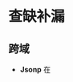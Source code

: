 # 查缺补漏
## 跨域

+ **Jsonp** 在<script>标签的src属性跟上请求的参数，只能get请求，不安全。

+ **window.name + iframe**   在页面的生命周期里共享一个window.name。 不安全,当前页面的可修改、最大为2M、只能传递字符串类型

  ```js
  <!-- 3b.html -->
  <script>
  window.name = '3a.html想要的3b.html里面的数据'; //这是就是我们需要通信的数据
  </script>
  　　
  <!-- 3a.html -->
  <html>
  <head>
  <script>
      function getData () {
          var iframe = document.getElementById('iframe');
          iframe.src = 'bbb.com/3b.html'; // 这里让iframe与父页面同源
           
          iframe.onload = function () {
              var data = iframe.contentWindow.name; //在这里我们得到了跨域页面中传来的数据
          };
      }
  </script>
  </head>
  <body><br><iframe id="iframe"  src = 'bbb.com/3b.html' onload()="getData ()">
  1
  </iframe>
  1
  <br></body> </html>
  ```

+ **document.domain + iframe** 仅限主域相同，子域不同的场景。

  原理： 两个页面通过js强制设置document.domain为基础主域，实现同域

  ~~~js
  1.）父窗口：(http://www.domain.com/a.html)
  
  <iframe id="iframe" src="http://child.domain.com/b.html"></iframe>
  <script>
      document.domain = 'domain.com';
      var user = 'admin';
  </script>
  2.）子窗口：(http://child.domain.com/b.html)
  
  <script>
      document.domain = 'domain.com';
      // 获取父窗口中变量
      alert('get js data from parent ---> ' + window.parent.user);
  </script>
  ~~~

+ **window.postMessage** html5新特性，可以使用它来向其他window对象发送消息，无论这个window对象同不同源。

  postMessage是HTML5 XMLHttpRequest Level 2中的API，且是为数不多可以跨域操作的window属性之一，它可用于解决以下方面的问题：
  a.） 页面和其打开的新窗口的数据传递
  b.） 多窗口之间消息传递
  c.） 页面与嵌套的iframe消息传递
  d.） 上面三个场景的跨域数据传递

  用法：postMessage(data,origin)方法接受两个参数
  data： html5规范支持任意基本类型或可复制的对象，但部分浏览器只支持字符串，所以传参时最好用JSON.stringify()序列化。
  origin： 协议+主机+端口号，也可以设置为"*"，表示可以传递给任意窗口，如果要指定和当前窗口同源的话设置为"/"。

  ~~~js
  1.）a.html：(http://www.domain1.com/a.html)
  
  <iframe id="iframe" src="http://www.domain2.com/b.html" style="display:none;"></iframe>
  <script>       
      var iframe = document.getElementById('iframe');
      iframe.onload = function() {
          var data = {
              name: 'aym'
          };
          // 向domain2传送跨域数据
          iframe.contentWindow.postMessage(JSON.stringify(data), 'http://www.domain2.com');
      };
  
      // 接受domain2返回数据
      window.addEventListener('message', function(e) {
          alert('data from domain2 ---> ' + e.data);
      }, false);
  </script>
  2.）b.html：(http://www.domain2.com/b.html)
  
  <script>
      // 接收domain1的数据
      window.addEventListener('message', function(e) {
          alert('data from domain1 ---> ' + e.data);
  
          var data = JSON.parse(e.data);
          if (data) {
              data.number = 16;
  
              // 处理后再发回domain1
              window.parent.postMessage(JSON.stringify(data), 'http://www.domain1.com');
          }
      }, false);
  </script>
  ~~~

+ 跨域资源共享（CORS）

  普通跨域请求：只服务端设置Access-Control-Allow-Origin即可，前端无须设置，若要带cookie请求：前后端都需要设置。

  需注意的是：由于同源策略的限制，所读取的cookie为跨域请求接口所在域的cookie，而非当前页。如果想实现当前页cookie的写入，可参考下文：七、nginx反向代理中设置proxy_cookie_domain 和 八、NodeJs中间件代理中cookieDomainRewrite参数的设置。

  目前，所有浏览器都支持该功能(IE8+：IE8/9需要使用XDomainRequest对象来支持CORS）)，CORS也已经成为主流的跨域解决方案。

  axios设置：

  ```javascript
  axios.defaults.withCredentials = true
  ```

 		Nodejs后台示例：

```javascript
var http = require('http');
var server = http.createServer();
var qs = require('querystring');

server.on('request', function(req, res) {
    var postData = '';

    // 数据块接收中
    req.addListener('data', function(chunk) {
        postData += chunk;
    });

    // 数据接收完毕
    req.addListener('end', function() {
        postData = qs.parse(postData);

        // 跨域后台设置
        res.writeHead(200, {
            'Access-Control-Allow-Credentials': 'true',     // 后端允许发送Cookie
            'Access-Control-Allow-Origin': 'http://www.domain1.com',    // 允许访问的域（协议+域名+端口）
            /* 
             * 此处设置的cookie还是domain2的而非domain1，因为后端也不能跨域写cookie(nginx反向代理可以实现)，
             * 但只要domain2中写入一次cookie认证，后面的跨域接口都能从domain2中获取cookie，从而实现所有的接口都能跨域访问
             */
            'Set-Cookie': 'l=a123456;Path=/;Domain=www.domain2.com;HttpOnly'  // HttpOnly的作用是让js无法读取cookie
        });

        res.write(JSON.stringify(postData));
        res.end();
    });
});

server.listen('8080');
console.log('Server is running at port 8080...');
```

## css权重

权值等级划分， 一般来说是划分4个等级：

　　　　第一等级：代表 内联样式，如 style=""，权值为 1,0,0,0；

　　　　第二等级：代表 ID选择器，如 #id="", 权值为 0,1,0,0；

　　　　第三等级：代表 calss | 伪类 | 属性 选择器，如 .class | :hover,:link,:target | [type], 权值 0,0,1,0；

　　　　第四等级：代表 标签 | 伪元素 选择器，如 p | ::after, ::before, ::fist-inline, ::selection, 权值 0,0,0,1；

　　　　此外，通用选择器（*），子选择器（>）， 相邻同胞选择器（+）等选择器不在4等级之内，所以它们的权值都为 0,0,0,0；

注： !important 权重无穷大

## css +~

##### 1、群组选择器（','）

```
/* 表示既h1，又h2 */h1, h2 {  color: red;}
```

##### 2、后代选择器（空格）

```
/* 表示 h1 下面的所有 span 元素，不管是否以 h1 为直接父元素 */h1 span {}
```

##### 3、子元素选择器（'>'）

选择直接子元素

```
/* 表示 h1 下面的所有以 h1 为直接父元素的 span 元素，注意必须以 h1 为直接父元素 */h1 > span { }
```

示例：下面第一个h1的两个strong元素是红色，第二个h1的strong元素将不变色

```
<h1>This is <strong>very</strong> <strong>very</strong> important.</h1><h1>This is <em>really <strong>very</strong></em> important.</h1>
h1 > strong {color:red;}
```

##### 4、相邻兄弟选择器（'+'）

选择紧接在另一个元素后的元素，而且二者有相同的父元素。

```
 <ul>    <li>List item 1</li>    <li>List item 2</li>    <li>List item 3</li>  </ul>  <ol>    <li>List item 1</li>    <li>List item 2</li>    <li>List item 3</li>  </ol>
```

![img](https://img2018.cnblogs.com/blog/1424359/201909/1424359-20190902221705614-429719645.png)

#####  5、兄弟选择器（'~'）

选择在某元素之后的所有兄弟元素，不一定要紧跟在后面，但必须得是相同父元素，即必须是同一级元素。

```
/* A之后的所有B元素，不一定要紧跟在A后面、相同父元素 */A ~ B{    }
```

## 伪类和伪元素的区别

伪类与伪元素的特性及其区别：

1. 伪类本质上是为了弥补常规CSS选择器的不足，以便获取到更多信息；
2. 伪元素本质上是创建了一个有内容的虚拟容器；
3. CSS3中伪类和伪元素的语法不同；
4. 可以同时使用多个伪类，而只能同时使用一个伪元素；

## 长宽比`2:1` 

1. Padding-bottom(200%)
2. aspect-ratio

## 禁止复制粘贴

## 取消请求

+ AbortController

## cjs/esm

## Package.json 

+ main

+ exports

+ version

+ ^1.2.3  第一个主版本不变，后面俩保持最新

+ ~1.2.3  前两个版本不变，最后那个保持最新

+devDep

+peerDep

  +vue3

## webpack

+ 提升构建速度

  + cache

  + thread提高线程

  + swc-loader

+ 优化体积

  + Webpack-bundle-analyzer
  + terser  ->代码压缩，css，丑化
  + Gzip/brotli -> not webpack

## js 压缩代码

+ terser

+ 空格

+ 变量名缩短

+ 预计算

## tree shaking

+ 基于ESM的静态分析
+ commonjs -> esm

## http状态码

+ 304
+ 206
+ 204
+ 201
+ 401
+ 405
+ 429  -> Rate Limit

## Http2

+ header, http1头部没有进行压缩
+ 多路复用
+ Frame/Stream/Message
+ Server Push
  + 和 websorket的区别

## vue3

+ Proxy/define

## Es6 Proxy

+ 代理
+ 不可变数据 -> immer.js

